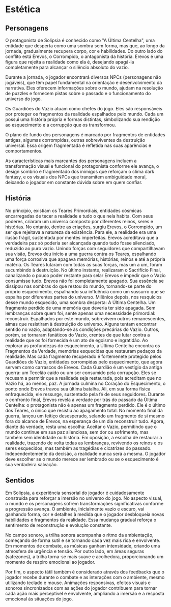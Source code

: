 # Estética
 
## Personagens

O protagonista de Solipsia é conhecido como "A Última Centelha", uma entidade que desperta como uma sombra sem forma, mas que, ao longo da jornada, gradualmente recupera corpo, cor e habilidades. Do outro lado do conflito está Erevos, o Corrompido, o antagonista da história. Erevos é uma figura que rejeita a realidade como ela é, desejando apagá-la completamente para alcançar o silêncio absoluto do vazio.

Durante a jornada, o jogador encontrará diversos NPCs (personagens não jogáveis), que têm papel fundamental na orientação e desenvolvimento da narrativa. Eles oferecem informações sobre o mundo, ajudam na resolução de puzzles e fornecem pistas sobre o passado e o funcionamento do universo do jogo.

Os Guardiões do Vazio atuam como chefes do jogo. Eles são responsáveis por proteger os fragmentos da realidade espalhados pelo mundo. Cada um possui uma história própria e formas distintas, simbolizando sua rendição ao esquecimento e a corrupção que os transformou.

O plano de fundo dos personagens é marcado por fragmentos de entidades antigas, algumas corrompidas, outras sobreviventes da destruição universal. Essa origem fragmentada é refletida nas suas aparências e comportamentos.

As características mais marcantes dos personagens incluem a transformação visual e funcional do protagonista conforme ele avança, o design sombrio e fragmentado dos inimigos que reforçam o clima dark fantasy, e os visuais dos NPCs que transmitem ambiguidade moral, deixando o jogador em constante dúvida sobre em quem confiar.

## História

No princípio, existiam os Teares Primordiais, entidades cósmicas encarregadas de tecer a realidade e tudo o que nela habita. Com seus poderes, criaram um universo composto por diferentes reinos, seres e histórias. No entanto, dentre as criações, surgiu Erevos, o Corrompido, um ser que rejeitava a natureza da existência. Para ele, a realidade era uma ilusão frágil, sustentada por mentes imperfeitas. Erevos acreditava que a verdadeira paz só poderia ser alcançada quando tudo fosse silenciado, reduzido ao puro vazio.
Unindo forças com seguidores que compartilhavam sua visão, Erevos deu início a uma guerra contra os Teares, espalhando uma força corrosiva que apagava memórias, histórias, reinos e até a própria matéria. Os Teares lutaram com todas as suas forças, mas um a um, foram sucumbindo à destruição. No último instante, realizaram o Sacrifício Final, canalizando o pouco poder restante para selar Erevos e impedir que o Vazio consumisse tudo.
Erevos não foi completamente apagado. Sua essência se dissipou nas sombras do que restou do mundo, tornando-se parte do próprio esquecimento, espalhando sua influência como um sussurro que se espalha por diferentes partes do universo.
Milênios depois, nos resquícios desse mundo esquecido, uma sombra desperta: A Última Centelha. Um fragmento perdido de uma memória que deveria ter sido apagada. Sem lembranças sobre quem foi, sente apenas uma necessidade primordial: reconstruir.
Espalhados por este mundo, sobrevivem outros remanescentes, almas que resistiram à destruição do universo. Alguns tentam encontrar sentido no vazio, adaptando-se às condições precárias do Vazio. Outros, porém, se tornaram fanáticos do Vazio, crentes de que lutar contra a realidade que os foi fornecida é um ato de egoismo e ingratidão.
Ao explorar as profundezas do esquecimento, a Última Centelha encontra os Fragmentos da Verdade, memórias esquecidas que restauram pedaços da realidade. Mas cada fragmento recuperado é fortemenete protegido pelos Guardiões do Vazio, entidades corrompidas pelo esquecimento, que agora servem como carrascos de Erevos.
Cada Guardião é um vestígio da antiga guerra: um Tecelão caído ou um ser consumido pela corrupção. Eles se recusam a permitir que a realidade seja restaurada, pois acreditam que no Vazio há, ao menos, paz.
A jornada culmina no Coração do Esquecimento, o ponto onde Erevos travou sua última batalha. Ali, em sua forma física enfraquecida, ele ressurge, sustentado pela fé de seus seguidores. Durante o confronto final, Erevos revela a verdade por trás do passado da Última Centelha: o protagonista não é apenas um fragmento perdido. Ele é o último dos Teares, o único que resistiu ao apagamento total. No momento final da guerra, lançou um feitiço desesperado, selando um fragmento de si mesmo fora do alcance de Erevos, na esperança de um dia reconstruir tudo.
Agora, diante da verdade, resta uma escolha:
Aceitar o Vazio, permitindo que o mundo continue em sua paz silenciosa, sem dor ou sofrimento, mas também sem identidade ou história. Em oposição, a escolha de restaurar a realidade, trazendo de volta todas as lembranças, revivendo os reinos e os seres esquecidos, mas também as tragédias e cicatrizes do passado.
Independentemente da decisão, a realidade nunca será a mesma. O jogador deve escolher se o mundo merece ser lembrado ou se o esquecimento é sua verdadeira salvação.

## Sentidos

Em Solipsia, a experiência sensorial do jogador é cuidadosamente construída para reforçar a imersão no universo do jogo. No aspecto visual, o mundo e os personagens sofrem transformações significativas conforme a progressão avança. O ambiente, inicialmente vazio e escuro, vai ganhando forma, cor e detalhes à medida que o jogador desbloqueia novas habilidades e fragmentos da realidade. Essa mudança gradual reforça o sentimento de reconstrução e evolução constante.

No campo sonoro, a trilha sonora acompanha o ritmo da ambientação, começando de forma sutil e se tornando cada vez mais rica e envolvente. Em momentos de combate, as músicas ganham intensidade, criando uma atmosfera de urgência e tensão. Por outro lado, em áreas seguras (safezones), a trilha torna-se mais suave e acolhedora, proporcionando um momento de respiro emocional ao jogador.

Por fim, o aspecto tátil também é considerado através dos feedbacks que o jogador recebe durante o combate e as interações com o ambiente, mesmo utilizando teclado e mouse. Animações responsivas, efeitos visuais e sonoros sincronizados com as ações do jogador contribuem para tornar cada ação mais perceptível e envolvente, ampliando a imersão e a resposta emocional às situações do jogo.
